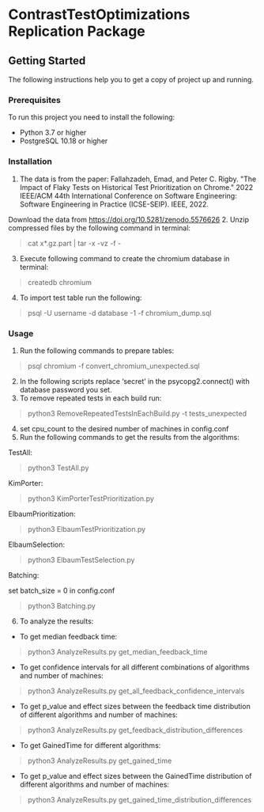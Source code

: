 # ContrastTestOptimizations Replication Package

## Getting Started
The following instructions help you to get a copy of project up and running.

### Prerequisites
To run this project you need to install the following:
* Python 3.7 or higher
* PostgreSQL 10.18 or higher

### Installation
1. The data is from the paper:
Fallahzadeh, Emad, and Peter C. Rigby. "The Impact of Flaky Tests on Historical Test Prioritization on Chrome." 2022 IEEE/ACM 44th International Conference on Software Engineering: Software Engineering in Practice (ICSE-SEIP). IEEE, 2022.

Download the data from https://doi.org/10.5281/zenodo.5576626
2. Unzip compressed files by the following command in terminal:
> cat x*.gz.part | tar -x -vz -f -
3. Execute following command to create the chromium database in terminal:
> createdb chromium
4. To import test table run the following:
> psql -U username -d database -1 -f chromium_dump.sql

### Usage
1. Run the following commands to prepare tables:
> psql chromium -f convert_chromium_unexpected.sql

2. In the following scripts replace ‘secret’ in the psycopg2.connect() with database password you set.
3. To remove repeated tests in each build run:
> python3 RemoveRepeatedTestsInEachBuild.py -t tests_unexpected
4. set cpu_count to the desired number of machines in config.conf
5. Run the following commands to get the results from the algorithms:

TestAll:
> python3 TestAll.py

KimPorter:
> python3 KimPorterTestPrioritization.py

ElbaumPrioritization:
> python3 ElbaumTestPrioritization.py

ElbaumSelection:
> python3 ElbaumTestSelection.py

Batching:

set batch_size = 0 in config.conf
> python3 Batching.py


6. To analyze the results:
- To get median feedback time:
> python3 AnalyzeResults.py get_median_feedback_time

- To get confidence intervals for all different combinations of algorithms and number of machines:
> python3 AnalyzeResults.py get_all_feedback_confidence_intervals

- To get p_value and effect sizes between the feedback time distribution of different algorithms and number of machines:
> python3 AnalyzeResults.py get_feedback_distribution_differences

- To get GainedTime for different algorithms:
> python3 AnalyzeResults.py get_gained_time

- To get p_value and effect sizes between the GainedTime distribution of different algorithms and number of machines:
> python3 AnalyzeResults.py get_gained_time_distribution_differences

